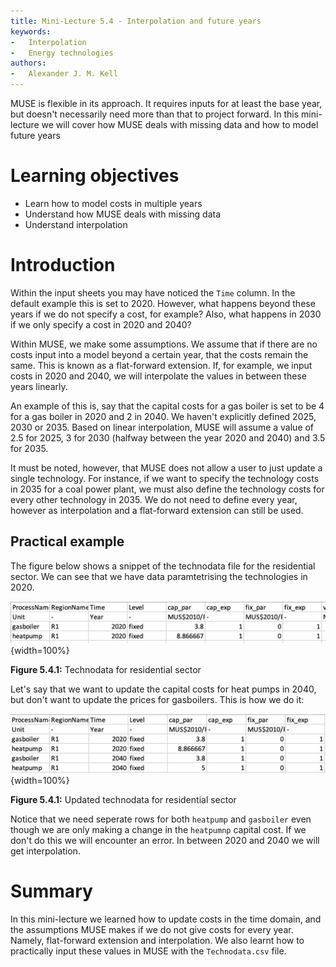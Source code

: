 ```yaml
---
title: Mini-Lecture 5.4 - Interpolation and future years
keywords:
-   Interpolation
-   Energy technologies
authors:
-   Alexander J. M. Kell
---
```


MUSE is flexible in its approach. It requires inputs for at least the base year, but doesn't necessarily need more than that to project forward. In this mini-lecture we will cover how MUSE deals with missing data and how to model future years


# Learning objectives

- Learn how to model costs in multiple years
- Understand how MUSE deals with missing data
- Understand interpolation

# Introduction

Within the input sheets you may have noticed the `Time` column. In the default example this is set to 2020. However, what happens beyond these years if we do not specify a cost, for example? Also, what happens in 2030 if we only specify a cost in 2020 and 2040?

Within MUSE, we make some assumptions. We assume that if there are no costs input into a model beyond a certain year, that the costs remain the same. This is known as a flat-forward extension. If, for example, we input costs in 2020 and 2040, we will interpolate the values in between these years linearly.

An example of this is, say that the capital costs for a gas boiler is set to be 4 for a gas boiler in 2020 and 2 in 2040. We haven't explicitly defined 2025, 2030 or 2035. Based on linear interpolation, MUSE will assume a value of 2.5 for 2025, 3 for 2030 (halfway between the year 2020 and 2040) and 3.5 for 2035. 

It must be noted, however, that MUSE does not allow a user to just update a single technology. For instance, if we want to specify the technology costs in 2035 for a coal power plant, we must also define the technology costs for every other technology in 2035. We do not need to define every year, however as interpolation and a flat-forward extension can still be used.

## Practical example

The figure below shows a snippet of the technodata file for the residential sector. We can see that we have data paramtetrising the technologies in 2020.

![](assets/Figure_5.4.1.png){width=100%}

**Figure 5.4.1:** Technodata for residential sector

Let's say that we want to update the capital costs for heat pumps in 2040, but don't want to update the prices for gasboilers. This is how we do it:

![](assets/Figure_5.4.2.png){width=100%}

**Figure 5.4.1:** Updated technodata for residential sector

Notice that we need seperate rows for both `heatpump` and `gasboiler` even though we are only making a change in the `heatpumnp` capital cost. If we don't do this we will encounter an error. In between 2020 and 2040 we will get interpolation.


# Summary

In this mini-lecture we learned how to update costs in the time domain, and the assumptions MUSE makes if we do not give costs for every year. Namely, flat-forward extension and interpolation. We also learnt how to practically input these values in MUSE with the `Technodata.csv` file.



